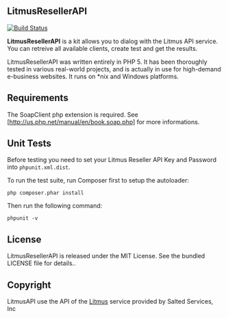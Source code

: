 LitmusResellerAPI
-----------------

[![Build Status](https://secure.travis-ci.org/yzalis/crontab.png?branch=master)](http://travis-ci.org/yzalis/Litmus)

**LitmusResellerAPI** is a kit allows you to dialog with the Litmus API service. You can
retreive all available clients, create test and get the results.

LitmusResellerAPI was written entirely in PHP 5.
It has been thoroughly tested in various real-world projects, and is actually in
use for high-demand e-business websites.
It runs on *nix and Windows platforms.

Requirements
------------

The SoapClient php extension is required.
See [http://us.php.net/manual/en/book.soap.php] for more informations.


Unit Tests
---------

Before testing you need to set your Litmus Reseller API Key and Password into `phpunit.xml.dist`.

To run the test suite, run Composer first to setup the autoloader:

	php composer.phar install

Then run the following command:

	phpunit -v

License
-------

LitmusResellerAPI is released under the MIT License. See the bundled LICENSE file for details..

Copyright
---------

LitmusAPI use the API of the [Litmus](http://www.litmus.com) service provided by Salted Services, Inc